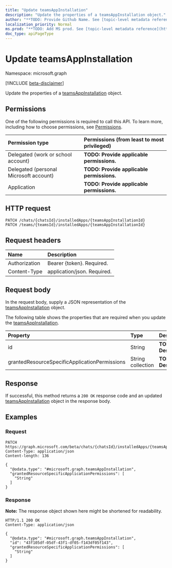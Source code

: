 ```yaml
---
title: "Update teamsAppInstallation"
description: "Update the properties of a teamsAppInstallation object."
author: "**TODO: Provide Github Name. See [topic-level metadata reference](https://msgo.azurewebsites.net/add/document/guidelines/metadata.html#topic-level-metadata)**"
localization_priority: Normal
ms.prod: "**TODO: Add MS prod. See [topic-level metadata reference](https://msgo.azurewebsites.net/add/document/guidelines/metadata.html#topic-level-metadata)**"
doc_type: apiPageType
---
```


# Update teamsAppInstallation
Namespace: microsoft.graph

[!INCLUDE [beta-disclaimer](../../includes/beta-disclaimer.md)]

Update the properties of a [teamsAppInstallation](../resources/teamsappinstallation.md) object.

## Permissions
One of the following permissions is required to call this API. To learn more, including how to choose permissions, see [Permissions](/graph/permissions-reference).

|Permission type|Permissions (from least to most privileged)|
|:---|:---|
|Delegated (work or school account)|**TODO: Provide applicable permissions.**|
|Delegated (personal Microsoft account)|**TODO: Provide applicable permissions.**|
|Application|**TODO: Provide applicable permissions.**|

## HTTP request

<!-- {
  "blockType": "ignored"
}
-->
``` http
PATCH /chats/{chatsId}/installedApps/{teamsAppInstallationId}
PATCH /teams/{teamsId}/installedApps/{teamsAppInstallationId}
```

## Request headers
|Name|Description|
|:---|:---|
|Authorization|Bearer {token}. Required.|
|Content-Type|application/json. Required.|

## Request body
In the request body, supply a JSON representation of the [teamsAppInstallation](../resources/teamsappinstallation.md) object.

The following table shows the properties that are required when you update the [teamsAppInstallation](../resources/teamsappinstallation.md).

|Property|Type|Description|
|:---|:---|:---|
|id|String|**TODO: Add Description**|
|grantedResourceSpecificApplicationPermissions|String collection|**TODO: Add Description**|



## Response

If successful, this method returns a `200 OK` response code and an updated [teamsAppInstallation](../resources/teamsappinstallation.md) object in the response body.

## Examples

### Request
<!-- {
  "blockType": "request",
  "name": "update_teamsappinstallation"
}
-->
``` http
PATCH https://graph.microsoft.com/beta/chats/{chatsId}/installedApps/{teamsAppInstallationId}
Content-Type: application/json
Content-length: 136

{
  "@odata.type": "#microsoft.graph.teamsAppInstallation",
  "grantedResourceSpecificApplicationPermissions": [
    "String"
  ]
}
```


### Response
**Note:** The response object shown here might be shortened for readability.
<!-- {
  "blockType": "response",
  "truncated": true
}
-->
``` http
HTTP/1.1 200 OK
Content-Type: application/json

{
  "@odata.type": "#microsoft.graph.teamsAppInstallation",
  "id": "43f105df-05df-43f1-df05-f143df05f143",
  "grantedResourceSpecificApplicationPermissions": [
    "String"
  ]
}
```

